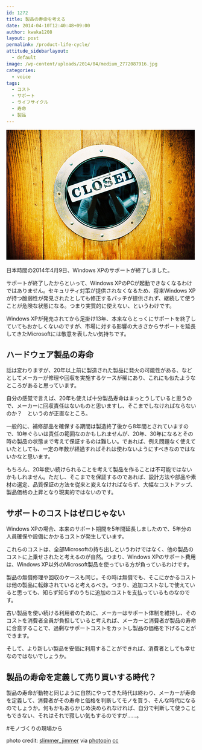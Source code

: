 ```yaml
---
id: 1272
title: 製品の寿命を考える
date: 2014-04-10T12:40:48+09:00
author: kwaka1208
layout: post
permalink: /product-life-cycle/
attitude_sidebarlayout:
  - default
image: /wp-content/uploads/2014/04/medium_2772087916.jpg
categories:
  - voice
tags:
  - コスト
  - サポート
  - ライフサイクル
  - 寿命
  - 製品
---
```

![closed](/assets/images/2014/04/medium_2772087916.jpg)

日本時間の2014年4月9日、Windows XPのサポートが終了しました。

サポートが終了したからといって、Windows XPのPCが起動できなくなるわけではありません。セキュリティ対策が提供されなくなるため、将来Windows XPが持つ脆弱性が発見されたとしても修正するパッチが提供されず、継続して使うことが危険な状態になる。つまり実質的に使えない、というわけです。

Windows XPが発売されてから足掛け13年、本来ならとっくにサポートを終了していてもおかしくないのですが、市場に対する影響の大きさからサポートを延長してきたMicrosoftには敬意を表したい気持ちです。

## ハードウェア製品の寿命
話は変わりますが、20年以上前に製造された製品に発火の可能性がある、などとしてメーカーが修理や回収を実施するケースが稀にあり、これにも似たようなところがあると思っています。

自分の感覚で言えば、20年も使えば十分製品寿命はまっとうしていると思うので、メーカーに回収責任はないものと思いますし、そこまでしなければならないのか？　というのが正直なところ。

一般的に、補修部品を確保する期間は製造終了後から8年間とされていますので、10年ぐらいは責任の範囲なのかもしれませんが、20年、30年になるとその時の製品の状態まで考えて保証するのは難しい。であれば、例え問題なく使えていたとしても、一定の年数が経過すればそれは使わないようにすべきなのではないかなと思います。

もちろん、20年使い続けられることを考えて製品を作ることは不可能ではないかもしれません。ただし、そこまでを保証するのであれば、設計方法や部品や素材の選定、品質保証の方法を従来と変えなければならず、大幅なコストアップ、製品価格の上昇となり現実的ではないのです。

## サポートのコストはゼロじゃない
Windows XPの場合、本来のサポート期間を5年間延長しましたので、5年分の人員確保や設備にかかるコストが発生しています。

これらのコストは、全部Microsoftの持ち出しというわけではなく、他の製品のコストに上乗せされたと考えるのが自然。つまり、Windows XPのサポート費用は、Windows XP以外のMicrosoft製品を使っている方が負っているわけです。

製品の無償修理や回収のケースも同じ。その時は無償でも、そこにかかるコストは他の製品に転嫁されていると考えるべき。つまり、追加コストなしで使えていると思っても、知らず知らずのうちに追加のコストを支払っているものなのです。

古い製品を使い続ける利用者のために、メーカーはサポート体制を維持し、そのコストを消費者全員が負担していると考えれば、メーカーと消費者が製品の寿命に合意することで、過剰なサポートコストをカットし製品の価格を下げることができます。

そして、より新しい製品を安価に利用することができれば、消費者としても幸せなのではないでしょうか。

## 製品の寿命を定義して売り買いする時代？
製品の寿命が動物と同じように自然にやってきた時代は終わり、メーカーが寿命を定義して、消費者がその寿命と価格を判断してモノを買う、そんな時代になるのでしょうか。何もかもあらかじめ決められなければ、自分で判断して使うこともできない、それはそれで寂しい気もするのですが……。

#モノづくりの現場から

photo credit: [slimmer_jimmer](http://www.flickr.com/photos/slimjim/2772087916/) via [photopin](http://photopin.com) [cc](http://creativecommons.org/licenses/by-nc-nd/2.0/)